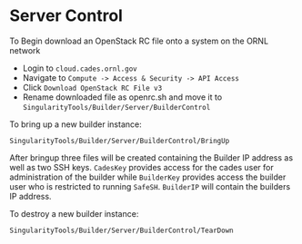 # Server Control

To Begin download an OpenStack RC file onto a system on the ORNL network
* Login to `cloud.cades.ornl.gov`
* Navigate to `Compute -> Access & Security -> API Access`
* Click `Download OpenStack RC File v3`
* Rename downloaded file as openrc.sh and move it to `SingularityTools/Builder/Server/BuilderControl`

To bring up a new builder instance:
```
SingularityTools/Builder/Server/BuilderControl/BringUp
```
After bringup three files will be created containing the Builder IP address as well as two SSH keys. `CadesKey` provides access for the cades user for administration of the builder while `BuilderKey` provides access the builder user who is restricted to running `SafeSH`. `BuilderIP` will contain the builders IP address.

To destroy a new builder instance:
```
SingularityTools/Builder/Server/BuilderControl/TearDown
```
